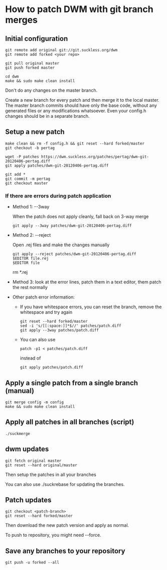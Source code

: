# How to patch DWM with git branch merges

## Initial configuration

    git remote add original git://git.suckless.org/dwm
    git remote add forked <your repo>

    git pull original master
    git push forked master

    cd dwm
    make && sudo make clean install

Don't do any changes on the master branch.

Create a new branch for every patch and then merge it to the local master. The master branch commits should have only the base code, without any generated files or any modifications whatsoever. Even your config.h changes should be in a separate branch.

## Setup a new patch

    make clean && rm -f config.h && git reset --hard forked/master
    git checkout -b pertag

    wget -P patches https://dwm.suckless.org/patches/pertag/dwm-git-20120406-pertag.diff
    git apply patches/dwm-git-20120406-pertag.diff

    git add *
    git commit -m pertag
    git checkout master

### If there are errors during patch application

- Method 1: --3way

    When the patch does not apply cleanly, fall back on 3-way merge

      git apply --3way patches/dwm-git-20120406-pertag.diff

- Method 2: --reject

    Open .rej files and make the changes manually

      git apply --reject patches/dwm-git-20120406-pertag.diff
      $EDITOR file.rej
      $EDITOR file
    rm *.rej

- Method 3: look at the error lines, patch them in a text editor, them patch the rest normally

- Other patch error information:
  - If you have whitespace errors, you can reset the branch, remove the whitespace and try again

        git reset --hard forked/master
        sed -i 's/[[:space:]]*$//' patches/patch.diff
        git apply --3way patches/patch.diff

  - You can also use

        patch -p1 < patches/patch.diff

      instead of

        git apply patches/patch.diff

## Apply a single patch from a single branch (manual)

    git merge config -m config
    make && sudo make clean install

## Apply all patches in all branches (script)

    ./suckmerge

## dwm updates

    git fetch original master
    git reset --hard original/master

Then setup the patches in all your branches

You can also use ./suckrebase for updating the branches.

## Patch updates

    git checkout <patch-branch>
    git reset --hard forked/master

Then download the new patch version and apply as normal.

To push to repository, you might need --force.

## Save any branches to your repository

    git push -u forked --all
